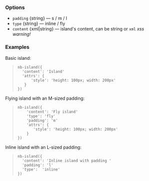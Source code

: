 ### Options

* `padding` {string} — s / m / l
* `type` {string} — inline / fly
* `content` {xml|string} — island's content, can be string or `xml` _xss warning!_

### Examples

Basic island:

> <div example="island-simple"/>
>
> ```yate
> nb-island({
>   'content': 'Island'
>   'attrs': {
>       'style': 'height: 100px; width: 200px'
>    }
> })
> ```

Flying island with an M-sized padding:

> <div example="island-fly"/>
>
> ```yate
> nb-island({
>     'content': 'Fly island'
>     'type': 'fly'
>     'padding': 'm'
>     'attrs': {
>        'style': 'height: 100px; width: 200px'
>     }
> })
> ```

Inline island with an L-sized padding:

> <div example="island-padding"/>
>
> ```yate
> nb-island({
>   'content': 'Inline island with padding '
>   'padding': 'l'
>   'type':  'inline'
> })
> ```